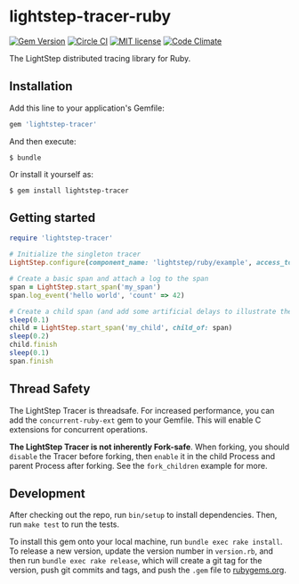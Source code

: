 # lightstep-tracer-ruby

[![Gem Version](https://badge.fury.io/rb/lightstep-tracer.svg)](https://badge.fury.io/rb/lightstep-tracer) [![Circle CI](https://circleci.com/gh/lightstep/lightstep-tracer-ruby.svg?style=shield)](https://circleci.com/gh/lightstep/lightstep-tracer-ruby) [![MIT license](http://img.shields.io/badge/license-MIT-blue.svg)](http://opensource.org/licenses/MIT) [![Code Climate](https://codeclimate.com/github/lightstep/lightstep-tracer-ruby/badges/gpa.svg)](https://codeclimate.com/github/lightstep/lightstep-tracer-ruby)

The LightStep distributed tracing library for Ruby.

## Installation

Add this line to your application's Gemfile:

```ruby
gem 'lightstep-tracer'
```

And then execute:

    $ bundle

Or install it yourself as:

    $ gem install lightstep-tracer


## Getting started

```ruby
require 'lightstep-tracer'

# Initialize the singleton tracer
LightStep.configure(component_name: 'lightstep/ruby/example', access_token: '{your_access_token}')

# Create a basic span and attach a log to the span
span = LightStep.start_span('my_span')
span.log_event('hello world', 'count' => 42)

# Create a child span (and add some artificial delays to illustrate the timing)
sleep(0.1)
child = LightStep.start_span('my_child', child_of: span)
sleep(0.2)
child.finish
sleep(0.1)
span.finish
```

## Thread Safety

The LightStep Tracer is threadsafe. For increased performance, you can add the
`concurrent-ruby-ext` gem to your Gemfile. This will enable C extensions for
concurrent operations.

**The LightStep Tracer is not inherently Fork-safe**. When forking, you should
`disable` the Tracer before forking, then `enable` it in the child Process
and parent Process after forking. See the `fork_children` example for more.

## Development

After checking out the repo, run `bin/setup` to install dependencies. Then, run `make test` to run the tests.

To install this gem onto your local machine, run `bundle exec rake install`. To release a new version, update the version number in `version.rb`, and then run `bundle exec rake release`, which will create a git tag for the version, push git commits and tags, and push the `.gem` file to [rubygems.org](https://rubygems.org).
